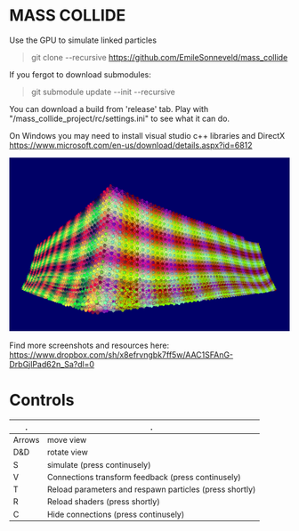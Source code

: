 MASS COLLIDE
============
Use the GPU to simulate linked particles

> git clone --recursive https://github.com/EmileSonneveld/mass_collide

If you fergot to download submodules:
> git submodule update --init --recursive

You can download a build from 'release' tab.
Play with "/mass_collide_project/rc/settings.ini" to see what it can do.

On Windows you may need to install visual studio c++ libraries and DirectX https://www.microsoft.com/en-us/download/details.aspx?id=6812

[![cover_photo](https://github.com/EmileSonneveld/mass_collide/blob/master/cover_photo.png)](https://www.youtube.com/watch?v=zjyPBzLIbAY)

Find more screenshots and resources here:
https://www.dropbox.com/sh/x8efrvngbk7ff5w/AAC1SFAnG-DrbGjlPad62n_Sa?dl=0


Controls
========

. | .
------ | ------
Arrows | move view
D&D    | rotate view
S      | simulate (press continusely)
V      | Connections transform feedback (press continusely)
T      | Reload parameters and respawn particles (press shortly)
R      | Reload shaders (press shortly)
C      | Hide connections (press continusely)
